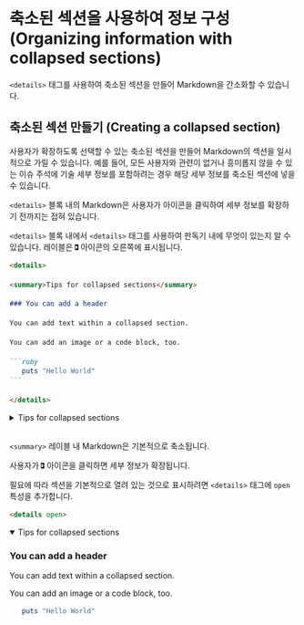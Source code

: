 # 축소된 섹션을 사용하여 정보 구성 (Organizing information with collapsed sections)

`<details>` 태그를 사용하여 축소된 섹션을 만들어 Markdown을 간소화할 수 있습니다.

## 축소된 섹션 만들기 (Creating a collapsed section)

사용자가 확장하도록 선택할 수 있는 축소된 섹션을 만들어 Markdown의 섹션을 일시적으로 가릴 수 있습니다. 예를 들어, 모든 사용자와 관련이 없거나 흥미롭지 않을 수 있는 이슈 주석에 기술 세부 정보를 포함하려는 경우 해당 세부 정보를 축소된 섹션에 넣을 수 있습니다.

`<details>` 블록 내의 Markdown은 사용자가  아이콘을 클릭하여 세부 정보를 확장하기 전까지는 접혀 있습니다.

`<details>` 블록 내에서 `<details>` 태그를 사용하여 판독기 내에 무엇이 있는지 알 수 있습니다. 레이블은 ![alt text](<첨부-축소된 섹션. triangle-right.jpg>) 아이콘의 오른쪽에 표시됩니다.

````markdown
<details>

<summary>Tips for collapsed sections</summary>

### You can add a header

You can add text within a collapsed section.

You can add an image or a code block, too.

```ruby
   puts "Hello World"
```

</details>
````

<details>

<summary>Tips for collapsed sections</summary>

### You can add a header

You can add text within a collapsed section.

You can add an image or a code block, too.

```ruby
   puts "Hello World"
```

</details>

<br/>

`<summary>` 레이블 내 Markdown은 기본적으로 축소됩니다.

사용자가 ![alt text](<첨부-축소된 섹션. triangle-right.jpg>) 아이콘을 클릭하면 세부 정보가 확장됩니다.

필요에 따라 섹션을 기본적으로 열려 있는 것으로 표시하려면 `<details>` 태그에 `open` 특성을 추가합니다.

```markdown
<details open>
```

<details open>

<summary>Tips for collapsed sections</summary>

### You can add a header

You can add text within a collapsed section.

You can add an image or a code block, too.

```ruby
   puts "Hello World"
```

</details>